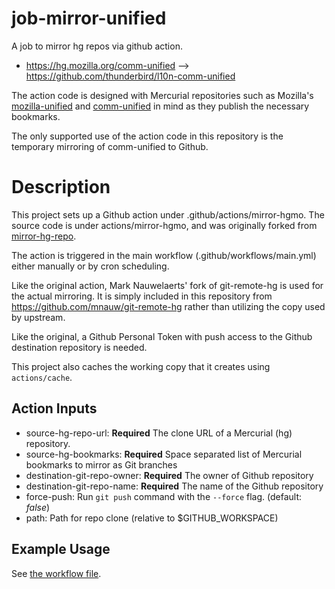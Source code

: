 # job-mirror-unified

A job to mirror hg repos via github action.

* https://hg.mozilla.org/comm-unified --> https://github.com/thunderbird/l10n-comm-unified

The action code is designed with Mercurial repositories such as Mozilla's
[mozilla-unified](https://hg.mozilla.org/mozilla-unified) and
[comm-unified](https://hg.mozilla.org/comm-unified) in mind as they publish the necessary
bookmarks.

The only supported use of the action code in this repository is the temporary
mirroring of comm-unified to Github.

# Description

This project sets up a Github action under .github/actions/mirror-hgmo. The
source code is under actions/mirror-hgmo, and was originally forked from
[mirror-hg-repo](https://github.com/mozillazg/mirror-hg-repo).

The action is triggered in the main workflow (.github/workflows/main.yml) either
manually or by cron scheduling.

Like the original action, Mark Nauwelaerts' fork of git-remote-hg is used for
the actual mirroring. It is simply included in this repository from
https://github.com/mnauw/git-remote-hg rather than utilizing the copy used
by upstream.

Like the original, a Github Personal Token with push access to the Github 
destination repository is needed.

This project also caches the working copy that it creates using `actions/cache`.

## Action Inputs

* source-hg-repo-url: **Required** The clone URL of a Mercurial (hg) repository.
* source-hg-bookmarks: **Required** Space separated list of Mercurial bookmarks
  to mirror as Git branches
* destination-git-repo-owner: **Required** The owner of Github repository
* destination-git-repo-name: **Required** The name of the Github repository
* force-push: Run `git push` command with the `--force` flag. (default: *false*)
* path: Path for repo clone (relative to $GITHUB_WORKSPACE)

## Example Usage

See [the workflow file](.github/workflows/main.yml).
